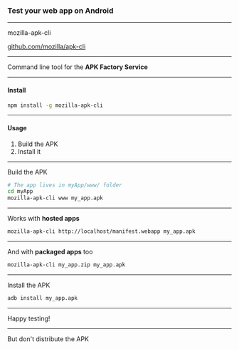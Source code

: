 ### Test your **web app** on **Android**

---

mozilla-apk-cli

[github.com/mozilla/apk-cli](https://github.com/mozilla/apk-cli)

---

Command line tool for the **APK Factory Service**

---

#### Install

```bash
npm install -g mozilla-apk-cli
```

---

#### Usage

1. Build the APK
2. Install it

---

Build the APK

```bash
# The app lives in myApp/www/ folder
cd myApp
mozilla-apk-cli www my_app.apk
```

---

Works with **hosted apps**

```bash
mozilla-apk-cli http://localhost/manifest.webapp my_app.apk
```

---

And with **packaged apps** too

```bash
mozilla-apk-cli my_app.zip my_app.apk
```

---

Install the APK

```bash
adb install my_app.apk
```

---

Happy testing!

---

But don't distribute the APK
